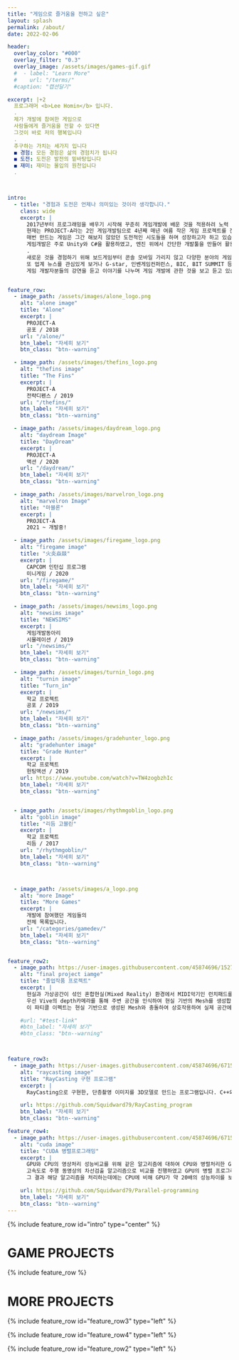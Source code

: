 ```yaml
---
title: "게임으로 즐거움을 전하고 싶은"
layout: splash
permalink: /about/
date: 2022-02-06

header:
  overlay_color: "#000"
  overlay_filter: "0.3"
  overlay_image: /assets/images/games-gif.gif
  #  - label: "Learn More"
  #    url: "/terms/"
  #caption: "캡션달기"

excerpt: |+2
  프로그래머 <b>Lee Homin</b> 입니다.      
  .                   
  제가 개발에 참여한 게임으로   
  사람들에게 즐거움을 전할 수 있다면   
  그것이 바로 저의 행복입니다    
  .   
  추구하는 가치는 세가지 입니다    
  ◼ 경험: 모든 경험은 삶의 경험치가 됩니다      
  ◼ 도전: 도전은 발전의 밑바탕입니다  
  ◼ 재미: 재미는 몰입의 원천입니다  
  .       



intro: 
  - title: "경험과 도전은 언제나 의미있는 것이라 생각합니다."
    class: wide
    excerpt: |
      2017년부터 프로그래밍을 배우기 시작해 꾸준히 게임개발에 배운 것을 적용하려 노력 중입니다.  
      현재는 PROJECT-A라는 2인 게임개발팀으로 4년째 매년 여름 작은 게임 프로젝트를 진행하고 있습니다.   
      매번 만드는 게임은 그간 해보지 않았던 도전적인 시도들을 하며 성장하고자 하고 있습니다.      
      게임개발은 주로 Unity와 C#을 활용하였고, 엔진 위에서 간단한 개발툴을 만들어 활용하기도 하였습니다.  
      .
      새로운 것을 경험하기 위해 보드게임부터 콘솔 모바일 가리지 않고 다양한 분야의 게임을 접하려고 합니다.  
      또 업계 뉴스를 관심있게 보거나 G-star, 인벤게임컨퍼런스, BIC, BIT SUMMIT 등 여러 게임 행사에 방문해  
      게임 개발자분들의 강연을 듣고 이야기를 나누며 게임 개발에 관한 것을 보고 듣고 있습니다.


feature_row:
  - image_path: /assets/images/alone_logo.png
    alt: "alone image"
    title: "Alone"
    excerpt: |
      PROJECT-A  
      공포 / 2018 
    url: "/alone/"
    btn_label: "자세히 보기"
    btn_class: "btn--warning" 

  - image_path: /assets/images/thefins_logo.png
    alt: "thefins image"
    title: "The Fins"
    excerpt: |
      PROJECT-A  
      전략디펜스 / 2019 
    url: "/thefins/"
    btn_label: "자세히 보기"
    btn_class: "btn--warning"

  - image_path: /assets/images/daydream_logo.png
    alt: "daydream Image"
    title: "DayDream"
    excerpt: |
      PROJECT-A  
      액션 / 2020 
    url: "/daydream/"
    btn_label: "자세히 보기"
    btn_class: "btn--warning"

  - image_path: /assets/images/marvelron_logo.png
    alt: "marvelron Image"
    title: "마블론"
    excerpt: |
      PROJECT-A  
      2021 ~ 개발중!

  - image_path: /assets/images/firegame_logo.png
    alt: "firegame image"
    title: "火炎焱燚"
    excerpt: |
      CAPCOM 인턴십 프로그램   
      미니게임 / 2020  
    url: "/firegame/"
    btn_label: "자세히 보기"
    btn_class: "btn--warning" 

  - image_path: /assets/images/newsims_logo.png
    alt: "newsims image"
    title: "NEWSIMS"
    excerpt: |
      게임개발동아리   
      시뮬레이션 / 2019 
    url: "/newsims/"
    btn_label: "자세히 보기"
    btn_class: "btn--warning" 

  - image_path: /assets/images/turnin_logo.png
    alt: "turnin image"
    title: "Turn_in"
    excerpt: |
      학교 프로젝트  
      공포 / 2019 
    url: "/newsims/"
    btn_label: "자세히 보기"
    btn_class: "btn--warning" 

  - image_path: /assets/images/gradehunter_logo.png
    alt: "gradehunter image"
    title: "Grade Hunter"
    excerpt: |
      학교 프로젝트  
      헌팅액션 / 2019 
    url: https://www.youtube.com/watch?v=TW4zogbzhIc
    btn_label: "자세히 보기"
    btn_class: "btn--warning" 


  - image_path: /assets/images/rhythmgoblin_logo.png
    alt: "goblin image"
    title: "리듬 고블린"
    excerpt: |
      학교 프로젝트   
      리듬 / 2017 
    url: "/rhythmgoblin/"
    btn_label: "자세히 보기"
    btn_class: "btn--warning" 



  - image_path: /assets/images/a_logo.png
    alt: "more Image"
    title: "More Games"
    excerpt: |
      개발에 참여했던 게임들의   
      전체 목록입니다.  
    url: "/categories/gamedev/"
    btn_label: "자세히 보기"
    btn_class: "btn--warning"


feature_row2:
  - image_path: https://user-images.githubusercontent.com/45874696/152729024-aad5fe06-9293-46fb-ad3d-719bb857525f.png
    alt: "final project iamge"
    title: "졸업작품 프로젝트"
    excerpt: |
      현실과 가상공간이 섞인 혼합현실(Mixed Reality) 환경에서 MIDI악기인 런치패드를 가상으로 연주하는 프로그램입니다. Vive Pro와 Unity, Android로 개발하였으며 크게 공간인식, 악기연주, 상호작용으로 구분됩니다.  
      우선 Vive의 depth카메라를 통해 주변 공간을 인식하여 현실 기반의 Mesh를 생성합니다. 그런 다음 눈앞에 놓여진 가상의 악기를 컨트롤러를 이용해 특정 곡을 연주하고 또 자신의 연주를 녹음할 수 있습니다. 녹음한 파일을 재생시키면 음악의 파형을 읽어 공간에 파티클이 이퀄라이저처럼 뿌려지게 됩니다.  
      이 파티클 이펙트는 현실 기반으로 생성된 Mesh와 충돌하여 상호작용하여 실제 공간에 3D 파티클이 부딪히는 것처럼 느껴지게 됩니다. 또한 포톤 서버를 이용하여 모바일 어플리케이션과 동시에 합주도 가능합니다.   

    #url: "#test-link"
    #btn_label: "자세히 보기"
    #btn_class: "btn--warning"



feature_row3:
  - image_path: https://user-images.githubusercontent.com/45874696/67154377-50269480-f336-11e9-91c2-0dad29a50bc0.png
    alt: "raycasting image"
    title: "RayCasting 구현 프로그램"
    excerpt: |
      RayCasting으로 구현한, 단층촬영 이미지를 3D모델로 만드는 프로그램입니다. C++와 OpenGL로 작성하였으며 이미지 렌더링을 위한 노말, 투명도, 컬러 계산 등을 구현하였습니다. 3D모델의 투명도를 조절하여 피부와 그 내부의 뼈를 볼 수 있고, 모델을 회전시키는 기능이 있습니다.   

    url: https://github.com/Squidward79/RayCasting_program
    btn_label: "자세히 보기"
    btn_class: "btn--warning"

feature_row4:
  - image_path: https://user-images.githubusercontent.com/45874696/67154576-acd77e80-f339-11e9-819b-c423a81bdf43.png
    alt: "cuda image"
    title: "CUDA 병렬프로그래밍"
    excerpt: |
      GPU와 CPU의 영상처리 성능비교를 위해 같은 알고리즘에 대하여 CPU와 병렬처리한 GPU의 처리속도를 비교하는 프로젝트입니다.   
      고속도로 주행 동영상의 차선검출 알고리즘으로 비교를 진행하였고 GPU의 병렬 프로그래밍은 NVIDIA사의 CUDA를 사용하였습니다.  
      그 결과 해당 알고리즘을 처리하는데에는 CPU에 비해 GPU가 약 20배의 성능차이를 보임을 확인할 수 있었습니다. 

    url: https://github.com/Squidward79/Parallel-programming
    btn_label: "자세히 보기"
    btn_class: "btn--warning"
---
```


{% include feature_row id="intro" type="center" %}

<h1> GAME PROJECTS </h1>

{% include feature_row %}


<h1> MORE PROJECTS </h1>

{% include feature_row id="feature_row3" type="left" %}

{% include feature_row id="feature_row4" type="left" %}

{% include feature_row id="feature_row2" type="left" %}

